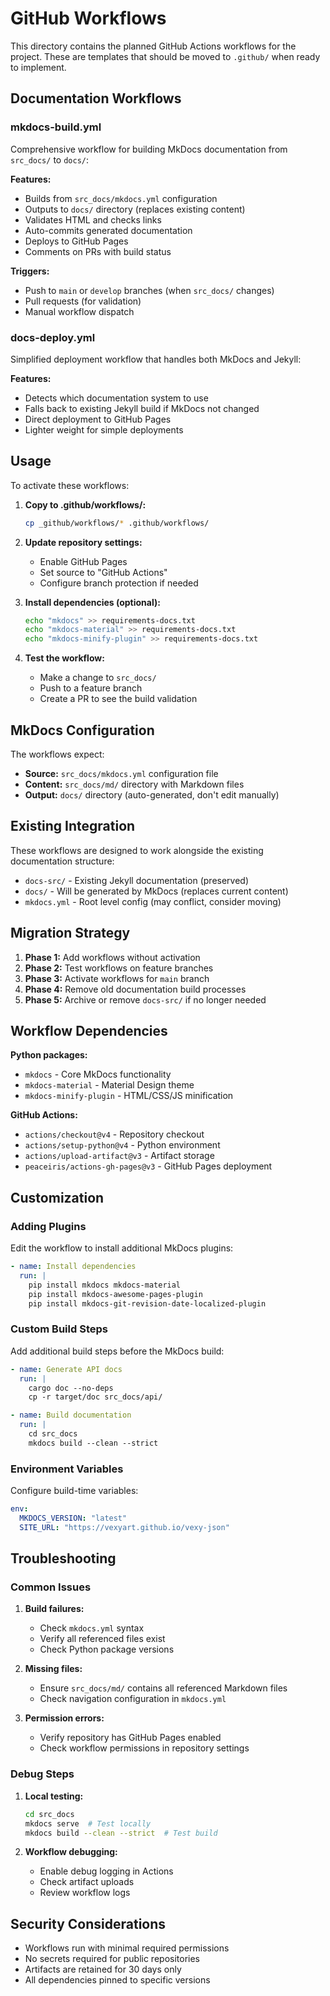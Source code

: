 # GitHub Workflows

This directory contains the planned GitHub Actions workflows for the project. These are templates that should be moved to `.github/` when ready to implement.

## Documentation Workflows

### mkdocs-build.yml
Comprehensive workflow for building MkDocs documentation from `src_docs/` to `docs/`:

**Features:**
- Builds from `src_docs/mkdocs.yml` configuration
- Outputs to `docs/` directory (replaces existing content)
- Validates HTML and checks links
- Auto-commits generated documentation
- Deploys to GitHub Pages
- Comments on PRs with build status

**Triggers:**
- Push to `main` or `develop` branches (when `src_docs/` changes)
- Pull requests (for validation)
- Manual workflow dispatch

### docs-deploy.yml
Simplified deployment workflow that handles both MkDocs and Jekyll:

**Features:**
- Detects which documentation system to use
- Falls back to existing Jekyll build if MkDocs not changed
- Direct deployment to GitHub Pages
- Lighter weight for simple deployments

## Usage

To activate these workflows:

1. **Copy to .github/workflows/:**
   ```bash
   cp _github/workflows/* .github/workflows/
   ```

2. **Update repository settings:**
   - Enable GitHub Pages
   - Set source to "GitHub Actions"
   - Configure branch protection if needed

3. **Install dependencies (optional):**
   ```bash
   echo "mkdocs" >> requirements-docs.txt
   echo "mkdocs-material" >> requirements-docs.txt
   echo "mkdocs-minify-plugin" >> requirements-docs.txt
   ```

4. **Test the workflow:**
   - Make a change to `src_docs/`
   - Push to a feature branch
   - Create a PR to see the build validation

## MkDocs Configuration

The workflows expect:
- **Source:** `src_docs/mkdocs.yml` configuration file
- **Content:** `src_docs/md/` directory with Markdown files
- **Output:** `docs/` directory (auto-generated, don't edit manually)

## Existing Integration

These workflows are designed to work alongside the existing documentation structure:
- `docs-src/` - Existing Jekyll documentation (preserved)
- `docs/` - Will be generated by MkDocs (replaces current content)
- `mkdocs.yml` - Root level config (may conflict, consider moving)

## Migration Strategy

1. **Phase 1:** Add workflows without activation
2. **Phase 2:** Test workflows on feature branches
3. **Phase 3:** Activate workflows for `main` branch
4. **Phase 4:** Remove old documentation build processes
5. **Phase 5:** Archive or remove `docs-src/` if no longer needed

## Workflow Dependencies

**Python packages:**
- `mkdocs` - Core MkDocs functionality
- `mkdocs-material` - Material Design theme
- `mkdocs-minify-plugin` - HTML/CSS/JS minification

**GitHub Actions:**
- `actions/checkout@v4` - Repository checkout
- `actions/setup-python@v4` - Python environment
- `actions/upload-artifact@v3` - Artifact storage
- `peaceiris/actions-gh-pages@v3` - GitHub Pages deployment

## Customization

### Adding Plugins
Edit the workflow to install additional MkDocs plugins:

```yaml
- name: Install dependencies
  run: |
    pip install mkdocs mkdocs-material
    pip install mkdocs-awesome-pages-plugin
    pip install mkdocs-git-revision-date-localized-plugin
```

### Custom Build Steps
Add additional build steps before the MkDocs build:

```yaml
- name: Generate API docs
  run: |
    cargo doc --no-deps
    cp -r target/doc src_docs/api/

- name: Build documentation
  run: |
    cd src_docs
    mkdocs build --clean --strict
```

### Environment Variables
Configure build-time variables:

```yaml
env:
  MKDOCS_VERSION: "latest"
  SITE_URL: "https://vexyart.github.io/vexy-json"
```

## Troubleshooting

### Common Issues

1. **Build failures:**
   - Check `mkdocs.yml` syntax
   - Verify all referenced files exist
   - Check Python package versions

2. **Missing files:**
   - Ensure `src_docs/md/` contains all referenced Markdown files
   - Check navigation configuration in `mkdocs.yml`

3. **Permission errors:**
   - Verify repository has GitHub Pages enabled
   - Check workflow permissions in repository settings

### Debug Steps

1. **Local testing:**
   ```bash
   cd src_docs
   mkdocs serve  # Test locally
   mkdocs build --clean --strict  # Test build
   ```

2. **Workflow debugging:**
   - Enable debug logging in Actions
   - Check artifact uploads
   - Review workflow logs

## Security Considerations

- Workflows run with minimal required permissions
- No secrets required for public repositories
- Artifacts are retained for 30 days only
- All dependencies pinned to specific versions
